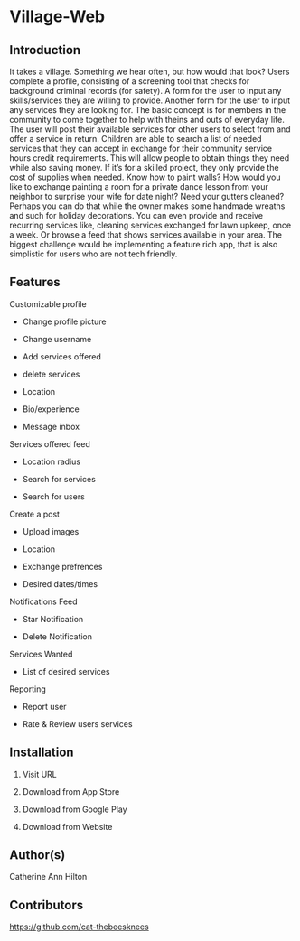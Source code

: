# Village-Web

## Introduction

It takes a village. Something we hear often, but how would that look? Users complete a profile, consisting of a screening tool that checks for background criminal records (for safety). A form for the user to input any skills/services they are willing to provide. Another form for the user to input any services they are looking for. The basic concept is for members in the community to come together to help with theins and outs of everyday life. The user will post their available services for other users to select from and offer a service in return. Children are able to search a list of needed services that they can accept in exchange for their community service hours credit requirements. This will allow people to obtain things they need while also saving money. If it’s for a skilled project, they only provide the cost of supplies when needed. Know how to paint walls? How would you like to exchange painting a room for a private dance lesson from your neighbor to surprise your wife for date night? Need your gutters cleaned? Perhaps you can do that while the owner makes some handmade wreaths and such for holiday decorations. You can even provide and receive recurring services like, cleaning services exchanged for lawn upkeep, once a week. Or browse a feed that shows services available in your area. The biggest challenge would be implementing a feature rich app, that is also simplistic for users who are not tech friendly.

## Features

 Customizable profile

- Change profile picture

- Change username

- Add services offered

- delete services

- Location

- Bio/experience

- Message inbox

 Services offered feed

- Location radius

- Search for services

- Search for users

 Create a post

- Upload images

- Location

- Exchange prefrences

- Desired dates/times

 Notifications Feed

- Star Notification

- Delete Notification

 Services Wanted

- List of desired services

 Reporting

- Report user

- Rate & Review users services

## Installation

 1. Visit URL

 2. Download from App Store

 3. Download from Google Play

 4. Download from Website

## Author(s)

Catherine Ann Hilton

## Contributors

<https://github.com/cat-thebeesknees>
